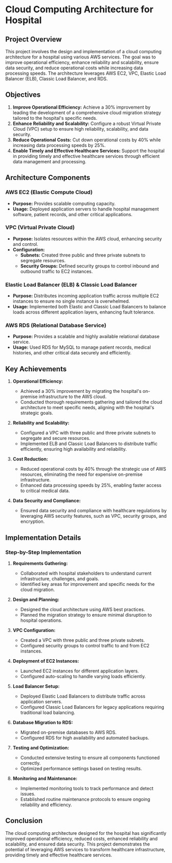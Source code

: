 # Cloud Computing Architecture for Hospital

## Project Overview

This project involves the design and implementation of a cloud computing architecture for a hospital using various AWS services. The goal was to improve operational efficiency, enhance reliability and scalability, ensure data security, and reduce operational costs while increasing data processing speeds. The architecture leverages AWS EC2, VPC, Elastic Load Balancer (ELB), Classic Load Balancer, and RDS.

## Objectives

1. **Improve Operational Efficiency:** Achieve a 30% improvement by leading the development of a comprehensive cloud migration strategy tailored to the hospital's specific needs.
2. **Enhance Reliability and Scalability:** Configure a robust Virtual Private Cloud (VPC) setup to ensure high reliability, scalability, and data security.
3. **Reduce Operational Costs:** Cut down operational costs by 40% while increasing data processing speeds by 25%.
4. **Enable Timely and Effective Healthcare Services:** Support the hospital in providing timely and effective healthcare services through efficient data management and processing.

## Architecture Components

### AWS EC2 (Elastic Compute Cloud)
- **Purpose:** Provides scalable computing capacity.
- **Usage:** Deployed application servers to handle hospital management software, patient records, and other critical applications.

### VPC (Virtual Private Cloud)
- **Purpose:** Isolates resources within the AWS cloud, enhancing security and control.
- **Configuration:**
  - **Subnets:** Created three public and three private subnets to segregate resources.
  - **Security Groups:** Defined security groups to control inbound and outbound traffic to EC2 instances.

### Elastic Load Balancer (ELB) & Classic Load Balancer
- **Purpose:** Distributes incoming application traffic across multiple EC2 instances to ensure no single instance is overwhelmed.
- **Usage:** Implemented both Elastic and Classic Load Balancers to balance loads across different application layers, enhancing fault tolerance.

### AWS RDS (Relational Database Service)
- **Purpose:** Provides a scalable and highly available relational database service.
- **Usage:** Used RDS for MySQL to manage patient records, medical histories, and other critical data securely and efficiently.

## Key Achievements

1. **Operational Efficiency:**
   - Achieved a 30% improvement by migrating the hospital's on-premise infrastructure to the AWS cloud.
   - Conducted thorough requirements gathering and tailored the cloud architecture to meet specific needs, aligning with the hospital's strategic goals.

2. **Reliability and Scalability:**
   - Configured a VPC with three public and three private subnets to segregate and secure resources.
   - Implemented ELB and Classic Load Balancers to distribute traffic efficiently, ensuring high availability and reliability.

3. **Cost Reduction:**
   - Reduced operational costs by 40% through the strategic use of AWS resources, eliminating the need for expensive on-premise infrastructure.
   - Enhanced data processing speeds by 25%, enabling faster access to critical medical data.

4. **Data Security and Compliance:**
   - Ensured data security and compliance with healthcare regulations by leveraging AWS security features, such as VPC, security groups, and encryption.

## Implementation Details

### Step-by-Step Implementation

1. **Requirements Gathering:**
   - Collaborated with hospital stakeholders to understand current infrastructure, challenges, and goals.
   - Identified key areas for improvement and specific needs for the cloud migration.

2. **Design and Planning:**
   - Designed the cloud architecture using AWS best practices.
   - Planned the migration strategy to ensure minimal disruption to hospital operations.

3. **VPC Configuration:**
   - Created a VPC with three public and three private subnets.
   - Configured security groups to control traffic to and from EC2 instances.

4. **Deployment of EC2 Instances:**
   - Launched EC2 instances for different application layers.
   - Configured auto-scaling to handle varying loads efficiently.

5. **Load Balancer Setup:**
   - Deployed Elastic Load Balancers to distribute traffic across application servers.
   - Configured Classic Load Balancers for legacy applications requiring traditional load balancing.

6. **Database Migration to RDS:**
   - Migrated on-premise databases to AWS RDS.
   - Configured RDS for high availability and automated backups.

7. **Testing and Optimization:**
   - Conducted extensive testing to ensure all components functioned correctly.
   - Optimized performance settings based on testing results.

8. **Monitoring and Maintenance:**
   - Implemented monitoring tools to track performance and detect issues.
   - Established routine maintenance protocols to ensure ongoing reliability and efficiency.

## Conclusion

The cloud computing architecture designed for the hospital has significantly improved operational efficiency, reduced costs, enhanced reliability and scalability, and ensured data security. This project demonstrates the potential of leveraging AWS services to transform healthcare infrastructure, providing timely and effective healthcare services.
